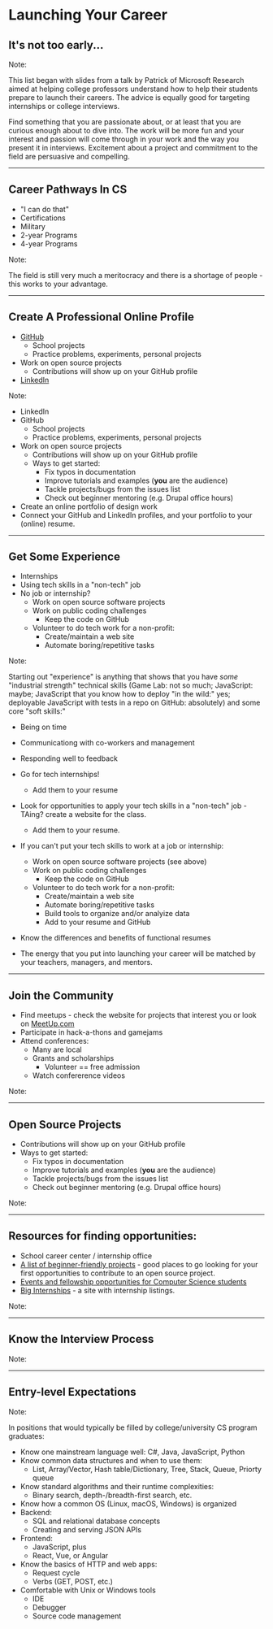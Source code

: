 # Launching Your Career

## It's not too early...

Note:

This list began with slides from a talk by Patrick of Microsoft Research aimed at helping college professors understand how to help their students prepare to launch their careers. The advice is equally good for targeting internships or college interviews.

Find something that you are passionate about, or at least that you are curious enough about to dive into. The work will be more fun and your interest and passion will come through in your work and the way you present it in interviews. Excitement about a project and commitment to the field are persuasive and compelling.

---

## Career Pathways In CS

* "I can do that"
* Certifications
* Military
* 2-year Programs
* 4-year Programs

Note:

The field is still very much a meritocracy and there is a shortage of people - this works to your advantage.

---

## Create A Professional Online Profile

* [GitHub][]
  - School projects
  - Practice problems, experiments, personal projects
* Work on open source projects
  - Contributions will show up on your GitHub profile
* [LinkedIn][]

[github]: <https://github.com>
[linkedin]: <https://linkedin.com>

Note:

* LinkedIn
* GitHub
  - School projects
  - Practice problems, experiments, personal projects
* Work on open source projects
  - Contributions will show up on your GitHub profile
  - Ways to get started:
    - Fix typos in documentation
    - Improve tutorials and examples (**you** are the audience)
    - Tackle projects/bugs from the issues list
    - Check out beginner mentoring (e.g. Drupal office hours)
* Create an online portfolio of design work
* Connect your GitHub and LinkedIn profiles, and your portfolio to your (online) resume.

---

## Get Some Experience

* Internships
* Using tech skills in a "non-tech" job
* No job or internship?
  - Work on open source software projects
  - Work on public coding challenges
    - Keep the code on GitHub
  - Volunteer to do tech work for a non-profit:
    - Create/maintain a web site
    - Automate boring/repetitive tasks

Note:

Starting out "experience" is anything that shows that you have *some* "industrial strength" technical skills (Game Lab: not so much; JavaScript: maybe; JavaScript that you know how to deploy "in the wild:" yes; deployable JavaScript with tests in a repo on GitHub: absolutely) and some core "soft skills:"
* Being on time
* Communicationg with co-workers and management
* Responding well to feedback

* Go for tech internships!
  - Add them to your resume
* Look for opportunities to apply your tech skills in a "non-tech" job - TAing? create a website for the class.
  - Add them to your resume.
* If you can't put your tech skills to work at a job or internship:
  - Work on open source software projects (see above)
  - Work on public coding challenges
    - Keep the code on GitHub
  - Volunteer to do tech work for a non-profit:
    - Create/maintain a web site
    - Automate boring/repetitive tasks
    - Build tools to organize and/or analyize data
    - Add to your resume and GitHub
* Know the differences and benefits of functional resumes
* The energy that you put into launching your career will be matched by your teachers, managers, and mentors.

---

## Join the Community

* Find meetups - check the website for projects that interest you or look on [MeetUp.com](https://www.meetup.com/)
* Participate in hack-a-thons and gamejams
* Attend conferences:
  - Many are local
  - Grants and scholarships
    - Volunteer == free admission
  - Watch confererence videos

Note:

---

## Open Source Projects

* Contributions will show up on your GitHub profile
* Ways to get started:
  - Fix typos in documentation
  - Improve tutorials and examples (**you** are the audience)
  - Tackle projects/bugs from the issues list
  - Check out beginner mentoring (e.g. Drupal office hours)

Note:

---

## Resources for finding opportunities:

* School career center / internship office
* [A list of beginner-friendly projects](https://github.com/MunGell/awesome-for-beginners) - good places to go looking for your first opportunities to contribute to an open source project.
* [Events and fellowship opportunities for Computer Science students](https://github.com/anu0012/awesome-computer-science-opportunities)
* [Big Internships](https://www.biginternships.com) - a site with internship listings.

Note:

---

## Know the Interview Process

Note:

---

## Entry-level Expectations

Note:

In positions that would typically be filled by college/university CS program graduates:

* Know one mainstream language well: C#, Java, JavaScript, Python
* Know common data structures and when to use them:
  - List, Array/Vector, Hash table/Dictionary, Tree, Stack, Queue, Priorty queue
* Know standard algorithms and their runtime complexities:
  - Binary search, depth-/breadth-first search, etc.
* Know how a common OS (Linux, macOS, Windows) is organized
* Backend:
  - SQL and relational database concepts
  - Creating and serving JSON APIs
* Frontend:
  - JavaScript, plus
  - React, Vue, or Angular
* Know the basics of HTTP and web apps:
  - Request cycle
  - Verbs (GET, POST, etc.)
* Comfortable with Unix or Windows tools
  - IDE
  - Debugger
  - Source code management

